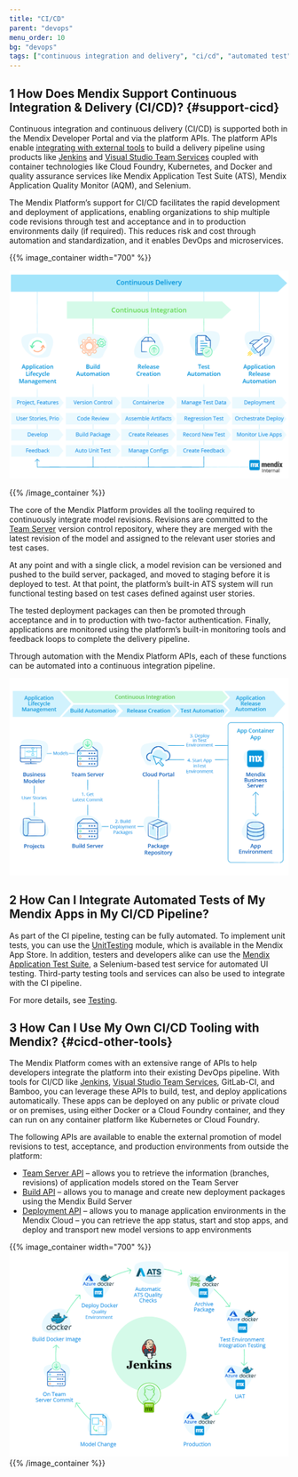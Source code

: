 ```yaml
---
title: "CI/CD"
parent: "devops"
menu_order: 10
bg: "devops"
tags: ["continuous integration and delivery", "ci/cd", "automated test", "API", "jenkins", "testing"]
---
```


## 1 How Does Mendix Support Continuous Integration & Delivery (CI/CD)? {#support-cicd}

Continuous integration and continuous delivery (CI/CD) is supported both in the Mendix Developer Portal and via the platform APIs. The platform APIs enable [integrating with external tools](devops-overview#devops-tools) to build a delivery pipeline using products like [Jenkins](https://github.com/mendix/azure-kubernetes-cicd-reference-impl) and [Visual Studio Team Services](https://github.com/mendix/azure-kubernetes-cicd-reference-impl-vsts) coupled with container technologies like Cloud Foundry, Kubernetes, and Docker and quality assurance services like Mendix Application Test Suite (ATS), Mendix Application Quality Monitor (AQM), and Selenium.

The Mendix Platform’s support for CI/CD facilitates the rapid development and deployment of applications, enabling organizations to ship multiple code revisions through test and acceptance and in to production environments daily (if required). This reduces risk and cost through automation and standardization, and it enables DevOps and microservices.

{{% image_container width="700" %}}

![](attachments/cicd-overview.png)

{{% /image_container %}}

The core of the Mendix Platform provides all the tooling required to continuously integrate model revisions. Revisions are committed to the [Team Server](version-control) version control repository, where they are merged with the latest revision of the model and assigned to the relevant user stories and test cases.

At any point and with a single click, a model revision can be versioned and pushed to the build server, packaged, and moved to staging before it is deployed to test. At that point, the platform’s built-in ATS system will run functional testing based on test cases defined against user stories.

The tested deployment packages can then be promoted through acceptance and in to production with two-factor authentication. Finally, applications are monitored using the platform’s built-in monitoring tools and feedback loops to complete the delivery pipeline.

Through automation with the Mendix Platform APIs, each of these functions can be automated into a continuous integration pipeline.

![](attachments/cicd-mapping.png)

## 2 How Can I Integrate Automated Tests of My Mendix Apps in My CI/CD Pipeline?

As part of the CI pipeline, testing can be fully automated. To implement unit tests, you can use the [UnitTesting](https://appstore.home.mendix.com/link/app/390/) module, which is available in the Mendix App Store. In addition, testers and developers alike can use the [Mendix Application Test Suite](https://docs.mendix.com/ats/), a Selenium-based test service for automated UI testing. Third-party testing tools and services can also be used to integrate with the CI pipeline.

For more details, see [Testing](test-automation-qa).

## 3 How Can I Use My Own CI/CD Tooling with Mendix? {#cicd-other-tools}

The Mendix Platform comes with an extensive range of APIs to help developers integrate the platform into their existing DevOps pipeline. With tools for CI/CD like [Jenkins](https://github.com/mendix/azure-kubernetes-cicd-reference-impl), [Visual Studio Team Services](https://github.com/mendix/azure-kubernetes-cicd-reference-impl-vsts), GitLab-CI, and Bamboo, you can leverage these APIs to build, test, and deploy applications automatically. These apps can be deployed on any public or private cloud or on premises, using either Docker or a Cloud Foundry container, and they can run on any container platform like Kubernetes or Cloud Foundry.

The following APIs are available to enable the external promotion of model revisions to test, acceptance, and production environments from outside the platform:

* [Team Server API](https://docs.mendix.com/apidocs-mxsdk/apidocs/team-server-api) – allows you to retrieve the information (branches, revisions) of application models stored on the Team Server
* [Build API](https://docs.mendix.com/apidocs-mxsdk/apidocs/build-api) – allows you to manage and create new deployment packages using the Mendix Build Server
* [Deployment API](https://docs.mendix.com/apidocs-mxsdk/apidocs/deploy-api) – allows you to manage application environments in the Mendix Cloud – you can retrieve the app status, start and stop apps, and deploy and transport new model versions to app environments

{{% image_container width="700" %}}
![](attachments/cicd-jenkins-docker.png)
{{% /image_container %}}
